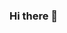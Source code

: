 ### Hi there 👋

<!--
**alexmacavei/alexmacavei** is a ✨ _special_ ✨ repository because its `README.md` (this file) appears on your GitHub profile.

Here are some ideas to get you started:

- 🔭 I’m currently working on an Angular project :o
- 🌱 I’m currently learning things about Angular's insides
- 📫 How to reach me: alexandru.macavei@gmail.com
-->
